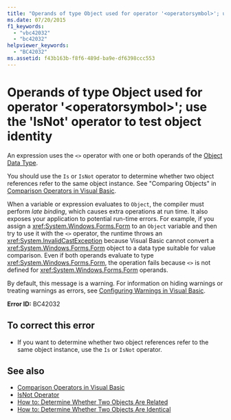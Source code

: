 ```yaml
---
title: "Operands of type Object used for operator '<operatorsymbol>'; use the 'IsNot' operator to test object identity"
ms.date: 07/20/2015
f1_keywords: 
  - "vbc42032"
  - "bc42032"
helpviewer_keywords: 
  - "BC42032"
ms.assetid: f43b163b-f8f6-489d-ba9e-df6398ccc553
---
```

# Operands of type Object used for operator '\<operatorsymbol>'; use the 'IsNot' operator to test object identity
An expression uses the `<>` operator with one or both operands of the [Object Data Type](../../visual-basic/language-reference/data-types/object-data-type.md).  
  
 You should use the `Is` or `IsNot` operator to determine whether two object references refer to the same object instance. See "Comparing Objects" in [Comparison Operators in Visual Basic](../../visual-basic/programming-guide/language-features/operators-and-expressions/comparison-operators.md).  
  
 When a variable or expression evaluates to `Object`, the compiler must perform *late binding*, which causes extra operations at run time. It also exposes your application to potential run-time errors. For example, if you assign a <xref:System.Windows.Forms.Form> to an `Object` variable and then try to use it with the `<>` operator, the runtime throws an <xref:System.InvalidCastException> because Visual Basic cannot convert a <xref:System.Windows.Forms.Form> object to a data type suitable for value comparison. Even if both operands evaluate to type <xref:System.Windows.Forms.Form>, the operation fails because `<>` is not defined for <xref:System.Windows.Forms.Form> operands.  
  
 By default, this message is a warning. For information on hiding warnings or treating warnings as errors, see [Configuring Warnings in Visual Basic](/visualstudio/ide/configuring-warnings-in-visual-basic).  
  
 **Error ID:** BC42032  
  
## To correct this error  
  
- If you want to determine whether two object references refer to the same object instance, use the `Is` or `IsNot` operator.  
  
## See also

- [Comparison Operators in Visual Basic](../../visual-basic/programming-guide/language-features/operators-and-expressions/comparison-operators.md)
- [IsNot Operator](../../visual-basic/language-reference/operators/isnot-operator.md)
- [How to: Determine Whether Two Objects Are Related](../../visual-basic/programming-guide/language-features/variables/how-to-determine-whether-two-objects-are-related.md)
- [How to: Determine Whether Two Objects Are Identical](../../visual-basic/programming-guide/language-features/variables/how-to-determine-whether-two-objects-are-identical.md)
